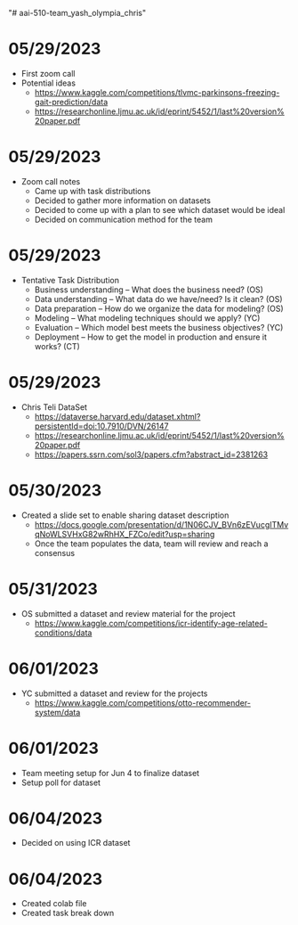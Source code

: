 "# aai-510-team_yash_olympia_chris" 

# 05/29/2023
- First zoom call
- Potential ideas
  - https://www.kaggle.com/competitions/tlvmc-parkinsons-freezing-gait-prediction/data
  - https://researchonline.ljmu.ac.uk/id/eprint/5452/1/last%20version%20paper.pdf

# 05/29/2023
- Zoom call notes
  - Came up with task distributions
  - Decided to gather more information on datasets
  - Decided to come up with a plan to see which dataset would be ideal
  - Decided on communication method for the team
# 05/29/2023
- Tentative Task Distribution
  - Business understanding – What does the business need? (OS)
  - Data understanding – What data do we have/need? Is it clean? (OS)
  - Data preparation – How do we organize the data for modeling? (OS)
  - Modeling – What modeling techniques should we apply? (YC)
  - Evaluation – Which model best meets the business objectives? (YC)
  - Deployment – How to get the model in production and ensure it works? (CT)


# 05/29/2023
- Chris Teli DataSet
  - https://dataverse.harvard.edu/dataset.xhtml?persistentId=doi:10.7910/DVN/26147
  - https://researchonline.ljmu.ac.uk/id/eprint/5452/1/last%20version%20paper.pdf 
  - https://papers.ssrn.com/sol3/papers.cfm?abstract_id=2381263

# 05/30/2023
- Created a slide set to enable sharing dataset description
  - https://docs.google.com/presentation/d/1N06CJV_BVn6zEVucgITMvqNoWLSVHxG82wRhHX_FZCo/edit?usp=sharing
  - Once the team populates the data, team will review and reach a consensus

# 05/31/2023
- OS submitted a dataset and review material for the project
  - https://www.kaggle.com/competitions/icr-identify-age-related-conditions/data 

# 06/01/2023
- YC submitted a dataset and review for the projects
  - https://www.kaggle.com/competitions/otto-recommender-system/data

# 06/01/2023
- Team meeting setup for Jun 4 to finalize dataset
- Setup poll for dataset

# 06/04/2023
- Decided on using ICR dataset

# 06/04/2023
- Created colab file
- Created task break down
